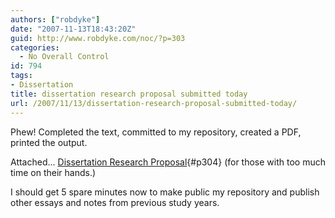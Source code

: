 ```yaml
---
authors: ["robdyke"]
date: "2007-11-13T18:43:20Z"
guid: http://www.robdyke.com/noc/?p=303
categories:
  - No Overall Control
id: 794
tags:
- Dissertation
title: dissertation research proposal submitted today
url: /2007/11/13/dissertation-research-proposal-submitted-today/
---
```

Phew! Completed the text, committed to my repository, created a PDF, printed the output.

Attached... [Dissertation Research Proposal](/pubfiles/2007/11/robdyke_dissertation_research_proposal_submitted.pdf){#p304} (for those with too much time on their hands.)

I should get 5 spare minutes now to make public my repository and publish other essays and notes from previous study years.